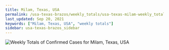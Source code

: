 ```yaml
---
title: Milam, Texas, USA
permalink: /usa-texas-brazos/weekly_totals/usa-texas-milam-weekly_totals.html
last_updated: Sep 20, 2021
keywords: ["Milam, Texas, USA", "weekly totals"]
sidebar: usa-texas-brazos_sidebar
---
```


![Weekly Totals of Confirmed Cases for Milam, Texas, USA](/covid_tracker/images/graphs/usa-texas-milam-weekly_totals_graph.png)
